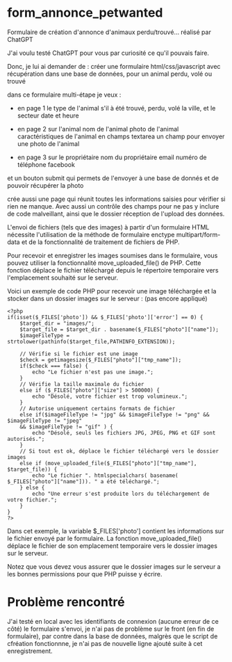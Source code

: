 # form_annonce_petwanted
Formulaire de création d'annonce d'animaux perdu/trouvé... réalisé par ChatGPT

J'ai voulu testé ChatGPT pour vous par curiosité ce qu'il pouvais faire.

Donc, je lui ai demander de : 
créer une formulaire html/css/javascript avec récupération dans une base de données, pour un animal perdu, volé ou trouvé

dans ce formulaire multi-étape je veux : 

- en page 1
le type de l'animal
s'il à été trouvé, perdu, volé
la ville, et le secteur
date et heure 

- en page 2 sur l'animal
nom de l'animal
photo de l'animal
caractéristiques de l'animal en champs textarea
un champ pour envoyer une photo de l'animal

- en page 3 sur le propriétaire
nom du propriétaire
email
numéro de téléphone
facebook

et un bouton submit qui permets de l'envoyer à une base de donnés et de pouvoir récupérer la photo

crée aussi une page qui réunit toutes les informations saisies pour vérifier si rien ne manque. 
Avec aussi un contrôle des champs pour ne pas y inclure de code malveillant, ainsi que le dossier réception de l'upload des données. 



L'envoi de fichiers (tels que des images) à partir d'un formulaire HTML nécessite l'utilisation de la méthode de formulaire enctype multipart/form-data et de la fonctionnalité de traitement de fichiers de PHP.

Pour recevoir et enregistrer les images soumises dans le formulaire, vous pouvez utiliser la fonctionnalité move_uploaded_file() de PHP. Cette fonction déplace le fichier téléchargé depuis le répertoire temporaire vers l'emplacement souhaité sur le serveur.

Voici un exemple de code PHP pour recevoir une image téléchargée et la stocker dans un dossier images sur le serveur : (pas encore appliqué)
```
<?php
if(isset($_FILES['photo']) && $_FILES['photo']['error'] == 0) {
    $target_dir = "images/";
    $target_file = $target_dir . basename($_FILES["photo"]["name"]);
    $imageFileType = strtolower(pathinfo($target_file,PATHINFO_EXTENSION));
    
    // Vérifie si le fichier est une image
    $check = getimagesize($_FILES["photo"]["tmp_name"]);
    if($check === false) {
        echo "Le fichier n'est pas une image.";
    }
    // Vérifie la taille maximale du fichier
    else if ($_FILES["photo"]["size"] > 500000) {
        echo "Désolé, votre fichier est trop volumineux.";
    }
    // Autorise uniquement certains formats de fichier
    else if($imageFileType != "jpg" && $imageFileType != "png" && $imageFileType != "jpeg"
    && $imageFileType != "gif" ) {
        echo "Désolé, seuls les fichiers JPG, JPEG, PNG et GIF sont autorisés.";
    }
    // Si tout est ok, déplace le fichier téléchargé vers le dossier images
    else if (move_uploaded_file($_FILES["photo"]["tmp_name"], $target_file)) {
        echo "Le fichier ". htmlspecialchars( basename( $_FILES["photo"]["name"])). " a été téléchargé.";
    } else {
        echo "Une erreur s'est produite lors du téléchargement de votre fichier.";
    }
}
?>

```

Dans cet exemple, la variable $_FILES['photo'] contient les informations sur le fichier envoyé par le formulaire. La fonction move_uploaded_file() déplace le fichier de son emplacement temporaire vers le dossier images sur le serveur.

Notez que vous devez vous assurer que le dossier images sur le serveur a les bonnes permissions pour que PHP puisse y écrire.


# Problème rencontré

J'ai testé en local avec les identifiants de connexion (aucune erreur de ce côté)
le formulaire s'envoi, je n'ai pas de problème sur le front (en fin de formulaire), par contre dans la base de données, malgrès que le script de cfréation fonctionnne, je n'ai pas de nouvelle ligne ajouté suite à cet enregistrement. 
